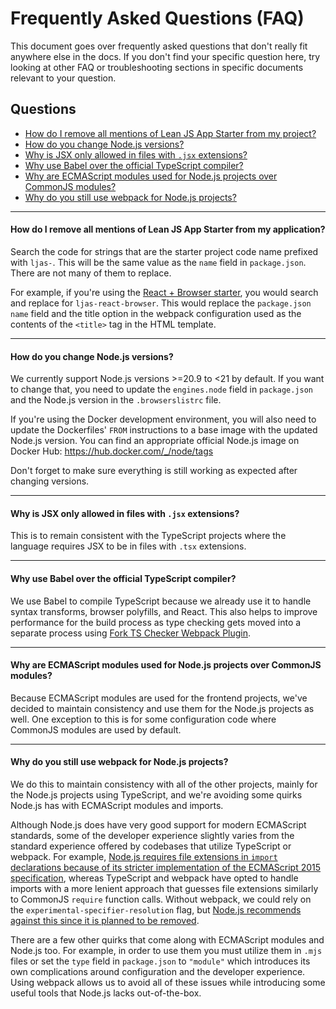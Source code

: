 # Frequently Asked Questions (FAQ)

This document goes over frequently asked questions that don't really fit anywhere else in the docs. If you don't find your specific question here, try looking at other FAQ or troubleshooting sections in specific documents relevant to your question.

## Questions

- [How do I remove all mentions of Lean JS App Starter from my project?](#how-do-i-remove-all-mentions-of-lean-js-app-starter-from-my-project)
- [How do you change Node.js versions?](#how-do-you-change-nodejs-versions)
- [Why is JSX only allowed in files with `.jsx` extensions?](#why-is-jsx-only-allowed-in-files-with-jsx-extensions)
- [Why use Babel over the official TypeScript compiler?](#why-use-babel-over-the-official-typescript-compiler)
- [Why are ECMAScript modules used for Node.js projects over CommonJS modules?](#why-are-ecmascript-modules-used-for-nodejs-projects-over-commonjs-modules)
- [Why do you still use webpack for Node.js projects?](#why-do-you-still-use-webpack-for-nodejs-projects)

---

#### How do I remove all mentions of Lean JS App Starter from my application?

Search the code for strings that are the starter project code name prefixed with `ljas-`. This will be the same value as the `name` field in `package.json`. There are not many of them to replace.

For example, if you're using the [React + Browser starter](../starters/react-browser), you would search and replace for `ljas-react-browser`. This would replace the `package.json` `name` field and the title option in the webpack configuration used as the contents of the `<title>` tag in the HTML template.

---

#### How do you change Node.js versions?

We currently support Node.js versions >=20.9 to <21 by default. If you want to change that, you need to update the `engines.node` field in `package.json` and the Node.js version in the `.browserslistrc` file.

If you're using the Docker development environment, you will also need to update the Dockerfiles' `FROM` instructions to a base image with the updated Node.js version. You can find an appropriate official Node.js image on Docker Hub: https://hub.docker.com/_/node/tags

Don't forget to make sure everything is still working as expected after changing versions.

---

#### Why is JSX only allowed in files with `.jsx` extensions?

This is to remain consistent with the TypeScript projects where the language requires JSX to be in files with `.tsx` extensions.

---

#### Why use Babel over the official TypeScript compiler?

We use Babel to compile TypeScript because we already use it to handle syntax transforms, browser polyfills, and React. This also helps to improve performance for the build process as type checking gets moved into a separate process using [Fork TS Checker Webpack Plugin](https://github.com/TypeStrong/fork-ts-checker-webpack-plugin).

---

#### Why are ECMAScript modules used for Node.js projects over CommonJS modules?

Because ECMAScript modules are used for the frontend projects, we've decided to maintain consistency and use them for the Node.js projects as well. One exception to this is for some configuration code where CommonJS modules are used by default.

---

#### Why do you still use webpack for Node.js projects?

We do this to maintain consistency with all of the other projects, mainly for the Node.js projects using TypeScript, and we're avoiding some quirks Node.js has with ECMAScript modules and imports.

Although Node.js does have very good support for modern ECMAScript standards, some of the developer experience slightly varies from the standard experience offered by codebases that utilize TypeScript or webpack. For example, [Node.js requires file extensions in `import` declarations because of its stricter implementation of the ECMAScript 2015 specification](https://nodejs.org/api/esm.html#mandatory-file-extensions), whereas TypeScript and webpack have opted to handle imports with a more lenient approach that guesses file extensions similarly to CommonJS `require` function calls. Without webpack, we could rely on the `experimental-specifier-resolution` flag, but [Node.js recommends against this since it is planned to be removed](https://nodejs.org/dist/latest-v18.x/docs/api/esm.html#customizing-esm-specifier-resolution-algorithm).

There are a few other quirks that come along with ECMAScript modules and Node.js too. For example, in order to use them you must utilize them in `.mjs` files or
set the `type` field in `package.json` to `"module"` which introduces its own complications around configuration and the developer experience. Using webpack allows us to avoid all of these issues while introducing some useful tools that Node.js lacks out-of-the-box.
